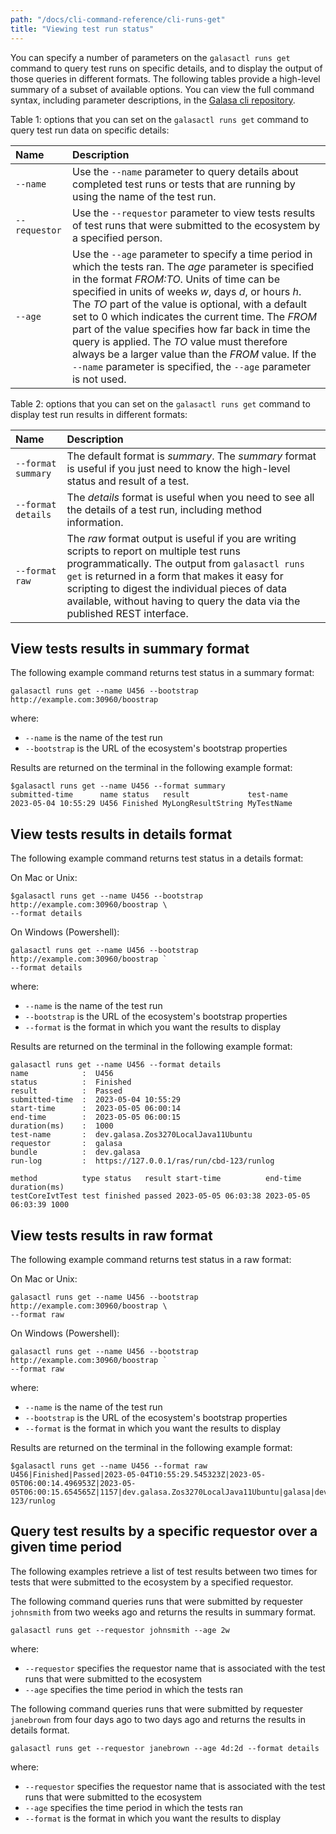 ```yaml
---
path: "/docs/cli-command-reference/cli-runs-get"
title: "Viewing test run status"
---
```


You can specify a number of parameters on the `galasactl runs get` command to query test runs on specific
details, and to display the output of those queries in different formats. The following tables provide a high-level summary of a subset of available options. You can view the full command syntax, including parameter descriptions, in the <a href="https://github.com/galasa-dev/cli/blob/main/docs/generated/galasactl_runs_get.md" target="_blank">Galasa cli repository</a>.


Table 1: options that you can set on the `galasactl runs get` command to query test run data on specific details:

| Name |  Description  |
| :---- | :-------- | 
| `--name`  | Use the `--name` parameter to query details about completed test runs or tests that are running by using the name of the test run.  |
| `--requestor`| Use the `--requestor` parameter to view tests results of test runs that were submitted to the ecosystem by a specified person. |
| `--age`| Use the `--age` parameter to specify a time period in which the tests ran. The _age_ parameter is specified in the format _FROM:TO_. Units of time can be specified in units of weeks _w_, days _d_, or hours _h_. The _TO_ part of the value is optional, with a default set to 0 which indicates the current time. The _FROM_ part of the value specifies how far back in time the query is applied. The _TO_ value must therefore always be a larger value than the _FROM_ value. If the `--name` parameter is specified, the `--age` parameter is not used. |


Table 2: options that you can set on the `galasactl runs get` command to display test run results in different formats:

| Name |  Description  |
| :---- | :-------- | 
| `--format summary` | The default format is _summary_. The _summary_ format is useful if you just need to know the high-level status and result of a test.  | 
| `--format details` | The _details_ format is useful when you need to see all the details of a test run, including method information.  | 
| `--format raw` | The _raw_ format output is useful if you are writing scripts to report on multiple test runs programmatically. The output from `galasactl runs get` is returned in a form that makes it easy for scripting to digest the individual pieces of data available, without having to query the data via the published REST interface. | 


## View tests results in summary format

The following example command returns test status in a summary format:

```
galasactl runs get --name U456 --bootstrap http://example.com:30960/boostrap 
``` 

where:
- `--name` is the name of the test run 
- `--bootstrap` is the URL of the ecosystem's bootstrap properties



Results are returned on the terminal in the following example format:

```
$galasactl runs get --name U456 --format summary
submitted-time      name status   result             test-name
2023-05-04 10:55:29 U456 Finished MyLongResultString MyTestName
```

## View tests results in details format

The following example command returns test status in a details format:

On Mac or Unix:

```
$galasactl runs get --name U456 --bootstrap http://example.com:30960/boostrap \
--format details 
``` 

On Windows (Powershell):
```
galasactl runs get --name U456 --bootstrap http://example.com:30960/boostrap `
--format details 
``` 

where:
- `--name` is the name of the test run 
- `--bootstrap` is the URL of the ecosystem's bootstrap properties
- `--format` is the format in which you want the results to display


Results are returned on the terminal in the following example format:

```
galasactl runs get --name U456 --format details
name            :  U456
status          :  Finished
result          :  Passed
submitted-time  :  2023-05-04 10:55:29
start-time      :  2023-05-05 06:00:14
end-time        :  2023-05-05 06:00:15
duration(ms)    :  1000
test-name       :  dev.galasa.Zos3270LocalJava11Ubuntu
requestor       :  galasa
bundle          :  dev.galasa
run-log         :  https://127.0.0.1/ras/run/cbd-123/runlog

method          type status   result start-time          end-time            duration(ms)
testCoreIvtTest test finished passed 2023-05-05 06:03:38 2023-05-05 06:03:39 1000
```

## View tests results in raw format

The following example command returns test status in a raw format:

On Mac or Unix:

```
galasactl runs get --name U456 --bootstrap http://example.com:30960/boostrap \
--format raw
``` 

On Windows (Powershell):
```
galasactl runs get --name U456 --bootstrap http://example.com:30960/boostrap `
--format raw
``` 

where:
- `--name` is the name of the test run 
- `--bootstrap` is the URL of the ecosystem's bootstrap properties
- `--format` is the format in which you want the results to display

Results are returned on the terminal in the following example format:

```
$galasactl runs get --name U456 --format raw
U456|Finished|Passed|2023-05-04T10:55:29.545323Z|2023-05-05T06:00:14.496953Z|2023-05-05T06:00:15.654565Z|1157|dev.galasa.Zos3270LocalJava11Ubuntu|galasa|dev.galasa|https://127.0.0.1/ras/run/cbd-123/runlog
```

## Query test results by a specific requestor over a given time period

The following examples retrieve a list of test results between two times for tests that were submitted to the ecosystem by a specified requestor.

The following command queries runs that were submitted by requester `johnsmith` from two weeks ago and returns the results in summary format.

```
galasactl runs get --requestor johnsmith --age 2w
```

where:

- `--requestor` specifies the requestor name that is associated with the test runs that were submitted to the ecosystem
- `--age` specifies the time period in which the tests ran


The following command queries runs that were submitted by requester `janebrown` from four days ago to two days ago and returns the results in details format.

```
galasactl runs get --requestor janebrown --age 4d:2d --format details
```

where:

- `--requestor` specifies the requestor name that is associated with the test runs that were submitted to the ecosystem
- `--age` specifies the time period in which the tests ran
- `--format` is the format in which you want the results to display